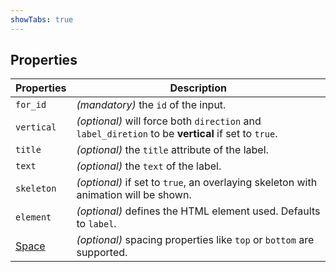 ```yaml
---
showTabs: true
---
```


## Properties

| Properties                                  | Description                                                                                        |
| ------------------------------------------- | -------------------------------------------------------------------------------------------------- |
| `for_id`                                    | _(mandatory)_ the `id` of the input.                                                               |
| `vertical`                                  | _(optional)_ will force both `direction` and `label_diretion` to be **vertical** if set to `true`. |
| `title`                                     | _(optional)_ the `title` attribute of the label.                                                   |
| `text`                                      | _(optional)_ the `text` of the label.                                                              |
| `skeleton`                                  | _(optional)_ if set to `true`, an overlaying skeleton with animation will be shown.                |
| `element`                                   | _(optional)_ defines the HTML element used. Defaults to `label`.                                   |
| [Space](/uilib/components/space/properties) | _(optional)_ spacing properties like `top` or `bottom` are supported.                              |
